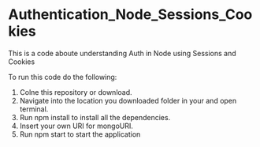 # Authentication_Node_Sessions_Cookies

This is a code aboute understanding Auth in Node using Sessions and Cookies

To run this code do the following:

1.  Colne this repository or download.  
2.  Navigate into the location you downloaded folder in your and open terminal.  
3.  Run npm install to install all the dependencies.  
4.  Insert your own URI for mongoURI.  
5.  Run npm start to start the application

